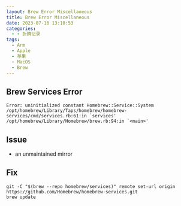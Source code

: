 ```yaml
---
layout: Brew Error Miscellaneous
title: Brew Error Miscellaneous
date: 2023-07-16 13:10:53
categories:
  - - 折腾记录
tags: 
  - Arm
  - Apple
  - 苹果
  - MacOS
  - Brew
---
```


## Brew Services Error

```shell
Error: uninitialized constant Homebrew::Service::System
/opt/homebrew/Library/Taps/homebrew/homebrew-services/cmd/services.rb:61:in `services'
/opt/homebrew/Library/Homebrew/brew.rb:94:in `<main>'
```

## Issue
- an unmaintained mirror

## Fix

```shell
git -C "$(brew --repo homebrew/services)" remote set-url origin https://github.com/Homebrew/homebrew-services.git
brew update
```
